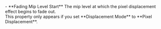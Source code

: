 <tr>
<td>- **Fading Mip Level Start**</td>
<td>The mip level at which the pixel displacement effect begins to fade out.<br/>This property only appears if you set **Displacement Mode** to **Pixel Displacement**.</td>
</tr>
